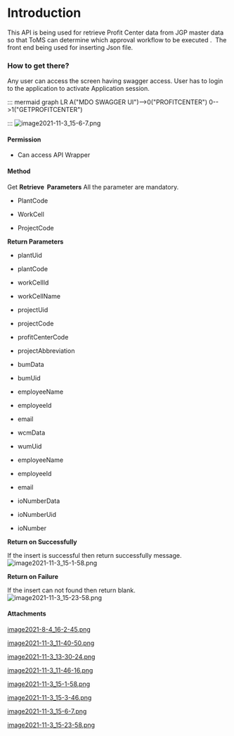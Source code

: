 # Introduction

This API is being used for retrieve Profit Center data from JGP master data so that ToMS can determine which approval workflow to be executed
. 
The front end being used for inserting Json file.


### How to get there?


Any user can access the screen having swagger access. User has to login to the application to activate Application session.

::: mermaid
graph LR
A("MDO SWAGGER UI")-->0("PROFITCENTER")
0-->1("GETPROFITCENTER")

:::
![image2021-11-3_15-6-7.png](/.attachments/102040506.png)




#### **Permission** 



- Can access API Wrapper



#### **Method** 


Get
**Retrieve  Parameters** 
All the parameter are mandatory.

- PlantCode


- WorkCell


- ProjectCode

**Return Parameters** 

- plantUid

- plantCode

- workCellId

- workCellName

- projectUid

- projectCode

- profitCenterCode

- projectAbbreviation

- bumData

- bumUid


- employeeName

- employeeId

- email

- wcmData

- wumUid

- employeeName

- employeeId

- email

- ioNumberData

- ioNumberUid

- ioNumber


**Return on Successfully** 

If the insert is successful then return successfully message.![image2021-11-3_15-1-58.png](/.attachments/102040504.png)



**Return on Failure** 

If the insert can not found then return blank.![image2021-11-3_15-23-58.png](/.attachments/102040516.png)




#### Attachments

[image2021-8-4_16-2-45.png](/.attachments/102040500.png)
[image2021-11-3_11-40-50.png](/.attachments/102040501.png)
[image2021-11-3_13-30-24.png](/.attachments/102040502.png)
[image2021-11-3_11-46-16.png](/.attachments/102040503.png)
[image2021-11-3_15-1-58.png](/.attachments/102040504.png)
[image2021-11-3_15-3-46.png](/.attachments/102040505.png)
[image2021-11-3_15-6-7.png](/.attachments/102040506.png)
[image2021-11-3_15-23-58.png](/.attachments/102040516.png)
